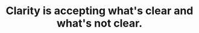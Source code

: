 ---
title: Clarity is accepting what's clear and what's not clear.
tags: buddhism experience
star: true
---
